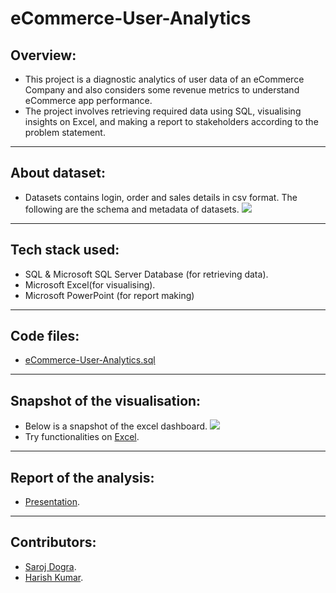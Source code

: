 # eCommerce-User-Analytics


## Overview:
-  This project is a diagnostic analytics of user data of an eCommerce Company and also considers some revenue metrics to understand eCommerce app performance.
- The project involves retrieving required data using SQL, visualising insights on Excel, and making a report to stakeholders according to the problem statement. 
---
## About dataset:
- Datasets contains login, order and sales details in csv format. The following are the schema and metadata of datasets.
![](https://s3.us-west-2.amazonaws.com/secure.notion-static.com/bb8b8c71-06f0-42d0-878c-e8b3e94bb0b1/Schema-Metadata.jpg?X-Amz-Algorithm=AWS4-HMAC-SHA256&X-Amz-Content-Sha256=UNSIGNED-PAYLOAD&X-Amz-Credential=AKIAT73L2G45EIPT3X45%2F20221223%2Fus-west-2%2Fs3%2Faws4_request&X-Amz-Date=20221223T070921Z&X-Amz-Expires=86400&X-Amz-Signature=60a6fd5d2a292c7011bf283660925b1e4b8c995ff13b4a2311970f4dfcbf3bc6&X-Amz-SignedHeaders=host&response-content-disposition=filename%3D%22Schema-Metadata.jpg%22&x-id=GetObject)
---
## Tech stack used:
- SQL & Microsoft SQL Server Database (for retrieving data).
- Microsoft Excel(for visualising).
- Microsoft PowerPoint (for report making)
---
## Code files:
- [eCommerce-User-Analytics.sql](https://github.com/harishkumar-b/eCommerce-User-Analytics/blob/main/SQL%20Code/Project_EUA.sql)
---
## Snapshot of the visualisation:
- Below is a snapshot of the excel dashboard.
![](https://s3.us-west-2.amazonaws.com/secure.notion-static.com/7cda8b79-e3bd-4a2d-9d10-865a40394d9d/Snapshot_of_Visualisation.jpg?X-Amz-Algorithm=AWS4-HMAC-SHA256&X-Amz-Content-Sha256=UNSIGNED-PAYLOAD&X-Amz-Credential=AKIAT73L2G45EIPT3X45%2F20221223%2Fus-west-2%2Fs3%2Faws4_request&X-Amz-Date=20221223T070957Z&X-Amz-Expires=86400&X-Amz-Signature=c5f72370f8401b70f926294460d62d5e822dc3f82576900845065908d360f175&X-Amz-SignedHeaders=host&response-content-disposition=filename%3D%22Snapshot_of_Visualisation.jpg%22&x-id=GetObject)
- Try functionalities on [Excel](https://1drv.ms/x/s!AtJBPwn-s0lbgY9ftPDT3Sp7zdAnjw?e=Wjk4Ys).
---
## Report of the analysis:
- [Presentation](https://1drv.ms/p/s!AtJBPwn-s0lbgY9huNNwin_2BgV1qw?e=Xp7AQe).
---
## Contributors: 
- [Saroj Dogra](https://www.linkedin.com/in/saroj-dogra/).
- [Harish Kumar](https://www.linkedin.com/in/harish-kumar-bommadene/).
